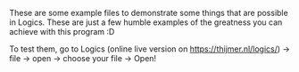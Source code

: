 These are some example files to demonstrate some things that are possible in Logics. These are just a few humble examples of the greatness you can achieve with this program :D

To test them, go to Logics (online live version on https://thijmer.nl/logics/) -> file -> open -> choose your file -> Open!
